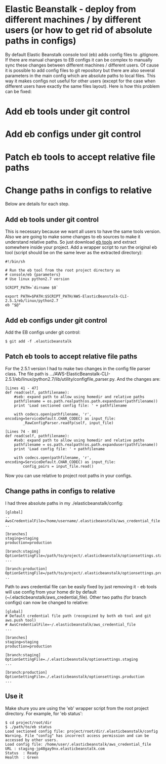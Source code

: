 Elastic Beanstalk - deploy from different machines / by different users (or how to get rid of absolute paths in configs)
============================================

By default Elastic Beanstalk console tool (eb) adds config files to .gitignore.
If there are manual changes to EB configs it can be complex to manually sync these changes
between different machines / different users.
Of cause it is possible to add config files to git repository but there are also several
parameters in the main config which are absolute paths to local files.
This way it makes configs not useful for other users (except for the case when different
users have exactly the same files layout).
Here is how this problem can be fixed:

# Add eb tools under git control
# Add eb configs under git control
# Patch eb tools to accept relative file paths
# Change paths in configs to relative

Below are details for each step.

Add eb tools under git control
--------------------------------------------
This is necessary because we want all users to have the same tools version.
Also we are going to make some changes to eb sources to make it understand relative paths.
So just download [eb tools](http://aws.amazon.com/code/6752709412171743) and extract somewhere inside your project.
Add a wrapper script to run the original eb tool (script should be on the same lever as the extracted directory):

    #!/bin/sh

    # Run the eb tool from the root project directory as
    # console/eb {parameters}
    # Use linux python2.7 version

    SCRIPT_PATH=`dirname $0`

    export PATH=$PATH:$SCRIPT_PATH/AWS-ElasticBeanstalk-CLI-2.5.1/eb/linux/python2.7
    eb "$@"

Add eb configs under git control
--------------------------------------------
Add the EB configs under git control:

    $ git add -f .elasticbeanstalk

Patch eb tools to accept relative file paths
--------------------------------------------
For the 2.5.1 version I had to make two changes in the config file parser class.
The file path is .../AWS-ElasticBeanstalk-CLI-2.5.1/eb/linux/python2.7/lib/utility/configfile_parser.py.
And the changes are:

    [Lines 41 - 47]
    def read(self, pathfilename):
        #seb: expand path to allow using homedir and relative paths
        pathfilename = os.path.realpath(os.path.expanduser(pathfilename))
        print 'Load sectioned config file: ' + pathfilename

        with codecs.open(pathfilename, 'r', encoding=ServiceDefault.CHAR_CODEC) as input_file:
            _RawConfigParser.readfp(self, input_file)

    [Lines 74 - 80]
    def read(self, pathfilename):
        #seb: expand path to allow using homedir and relative paths
        pathfilename = os.path.realpath(os.path.expanduser(pathfilename))
        print 'Load config file: ' + pathfilename

        with codecs.open(pathfilename, 'r', encoding=ServiceDefault.CHAR_CODEC) as input_file:
            config_pairs = input_file.read()

Now you can use relative to project root paths in your configs.

Change paths in configs to relative
--------------------------------------------
I had three absolute paths in my ./elasticbeanstalk/config:

    [global]
    ..
    AwsCredentialFile=/home/username/.elasticbeanstalk/aws_credential_file
    ..

    [branches]
    staging=staging
    production=production

    [branch:staging]
    OptionSettingFile=/path/to/project/.elasticbeanstalk/optionsettings.staging
    ...

    [branch:production]
    OptionSettingFile=/path/to/project/.elasticbeanstalk/optionsettings.production
    ..

Path to aws credential file can be easily fixed by just removing it - eb tools will use
config from your home dir by default (~/.elacticbeanstalk/aws_credential_file).
Other two paths (for branch configs) can now be changed to relative:

    [global]
    # Default credential file path (recognized by both eb tool and git aws.push tool)
    # AwsCredentialFile=~/.elasticbeanstalk/aws_credential_file
    ...

    [branches]
    staging=staging
    production=production

    [branch:staging]
    OptionSettingFile=./.elasticbeanstalk/optionsettings.staging
    ...

    [branch:production]
    OptionSettingFile=./.elasticbeanstalk/optionsettings.production
    ...

Use it
--------------------------------------------
Make shure you are using the 'eb' wrapper script from the root project directory.
For example, for 'eb status':

    $ cd project/root/dir
    $ ./path/to/eb status
    Load sectioned config file: project/root/dir/.elasticbeanstalk/config
    Warning. File "config" has incorrect access permission and can be accessed by other users.
    Load config file: /home/user/.elasticbeanstalk/aws_credential_file
    URL	: staging-jp48gay9nx.elasticbeanstalk.com
    Status	: Ready
    Health	: Green

